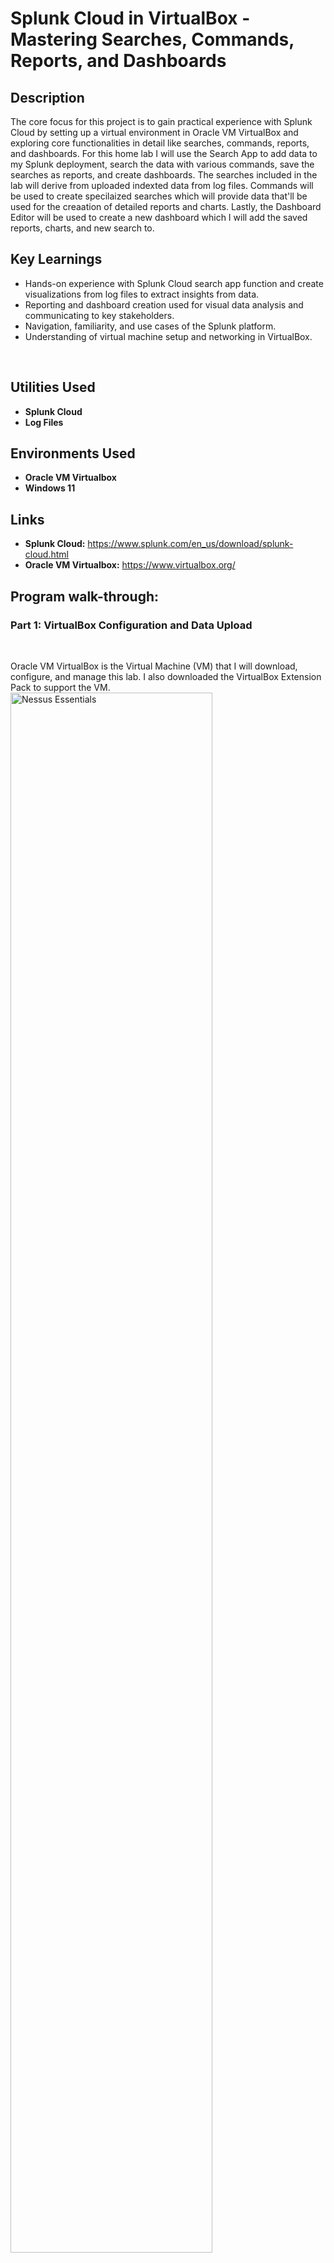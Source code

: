 <h1>Splunk Cloud in VirtualBox - Mastering Searches, Commands, Reports, and Dashboards</h1>

<h2>Description</h2>
The core focus for this project is to gain practical experience with Splunk Cloud by setting up a virtual environment in Oracle VM VirtualBox and exploring core functionalities in detail like searches, commands, reports, and dashboards. For this home lab I will use the Search App to add data to my Splunk deployment, search the data with various commands, save the searches as reports, and create dashboards. The searches included in the lab will derive from uploaded indexted data from log files. Commands will be used to create specilaized searches which will provide data that'll be used for the creaation of detailed reports and charts. Lastly, the Dashboard Editor will be used to create a new dashboard which I will add the saved reports, charts, and new search to. 
<br/>


<h2>Key Learnings</h2>

- Hands-on experience with Splunk Cloud search app function and create visualizations from log files to extract insights from data.
- Reporting and dashboard creation used for visual data analysis and communicating to key stakeholders.
- Navigation, familiarity, and use cases of the Splunk platform.
- Understanding of virtual machine setup and networking in VirtualBox.
<br/>


<h2>Utilities Used</h2>

- <b>Splunk Cloud</b>
- <b>Log Files</b>


<h2>Environments Used </h2>

- <b>Oracle VM Virtualbox</b> 
- <b>Windows 11</b>

<h2>Links</h2>

- <b>Splunk Cloud:</b> https://www.splunk.com/en_us/download/splunk-cloud.html
- <b>Oracle VM Virtualbox:</b> https://www.virtualbox.org/


<h2>Program walk-through:</h2>

<p align="center">

<h3><b>Part 1: VirtualBox Configuration and Data Upload</b></h3>
<br/>

Oracle VM VirtualBox is the Virtual Machine (VM) that I will download, configure, and manage this lab. I also downloaded the VirtualBox Extension Pack to support the VM. <br/>
<img src="https://imgur.com/OeSOJfK.png" height="80%" width="80%" alt="Nessus Essentials"/> 
<br />
<br />
The first step of this lab is uploading the data that I will be querying and analyzing. I was able to access the the 'add data' feature from my Splunk cloud home page. The files that will be uploading includes access.log files, secure.log files, and vendor_sales.log files from mail servers and web accounts. Once the files were uploaded, I performed a basic search to ensure a successful upload.  <br/>
<br><img src="https://imgur.com/9FyAwXS.png" height="80%" width="80%" alt="Nessus Essentials"/><br/>
<br><img src="https://imgur.com/GUUa05K.png" height="80%" width="80%" alt="Nessus Essentials"/><br/>
<br><img src="https://imgur.com/ZgUNOdq.png" height="80%" width="80%" alt="Nessus Essentials"/><br/>
<br><img src="https://imgur.com/csXbN2D.png" height="80%" width="80%" alt="Nessus Essentials"/><br/>
<br><img src="https://imgur.com/KLZgxHm.png" height="80%" width="80%" alt="Nessus Essentials"/><br/>
<br><img src="https://imgur.com/G7EM1dv.png" height="80%" width="80%" alt="Nessus Essentials"/>
<br />
<br />


<h3><b>Part 2: Exploring the Search App</b></h3>
<br />

For part 2 I will be exploring the Search App by searching for keywords and also optimizing my search criteria by using specified time periods. <br/>
<br><img src="https://imgur.com/C4rGZw9.png" height="80%" width="80%" alt="Nessus Essentials"/><br/>
<br>To increase the number of returned events, I adjusted the time frame from Last 24 hours to Yesterday. As displayed below, the amount of events increased from 2,897 to 4,107.<br/>
<br><img src="https://imgur.com/kfGnF3Z.png" height="80%" width="80%" alt="Nessus Essentials"/><br/>
<br>To run a search with specified relative time ranges I ran a search over the last two days, created the following search query. <br/>
<br><img src="https://imgur.com/Zbmfp9b.png" height="80%" width="80%" alt="Nessus Essentials"/><br/>
<br>To run a search with specified date and time ranges, I created a custom time time range. For example, to troubleshoot an issue that took place January 6, 2023 about 9:30 AM, I specified the earliest time of 01/06/2024 7:30:00 and the latest time of 01/06/2024 10:30:00 to show the events immediately before and after the issue took place.<br/>
<br><img src="https://imgur.com/ieESetm.png" height="80%" width="80%" alt="Nessus Essentials"/>
<br />

<h3><b>Part 3: Searching the Data</b></h3>
<br />

For step 3 I will be creating searches that retrieve events from the index. The data for this lab is for the Buttercup Games online store. The store sells games and other related items, such as t-shirts. In this lab, I will primarily search the Apache web access logs, and correlate the access logs with the vendor sales logs. <br/>
<br>Using the Search Assistant feature, I typed in ‘category’, and selected “categoryid=sports” from the list. <br/>
<br><img src="https://imgur.com/npkGRtI.png" height="80%" width="80%" alt="Nessus Essentials"/><br/>
<br><img src="https://imgur.com/sseoQ8m.png" height="80%" width="80%" alt="Nessus Essentials"/><br/>
<br>I then wanted to find out how many errors have occurred on the Buttercup Games website. To retrieve events that mention errors or failures I performed a search using a Boolean operator. Below is a search to retrieve events that contain keywords of buttercupgames and error with a time frame of all time. The Boolean operator, AND was used for this search. <br/>
<br><img src="https://imgur.com/lSjnvnZ.png" height="80%" width="80%" alt="Nessus Essentials"/><br/>
<br>Below is a search to retrieve events that contain keywords of error, fail, failure, or severe in the events that also mention buttercupgames. The Boolean operator, OR and the wildcard feature was used for this search. <br/>
<br><img src="https://imgur.com/jv2DpVU.png" height="80%" width="80%" alt="Nessus Essentials"/><br/>
<br>Below is an example of a search being performed using fields. Fields are searchable name and value pairings that distinguish one event from another. <br/>
<br><img src="https://imgur.com/uVwhVjN.png" height="80%" width="80%" alt="Nessus Essentials"/><br/>
<br>Below is an example of two targeted searches being performed. One is a search for successful purchases from the Buttercup Games store and the other is a search for failed searches. <br/>
<br><img src="https://imgur.com/wURiMjJ.png" height="80%" width="80%" alt="Nessus Essentials"/><br/>
<br><img src="https://imgur.com/0GDpUai.png" height="80%" width="80%" alt="Nessus Essentials"/><br/>
<br>Below is an example of a search being performed for errors with a date range of all time. <br/>
<br><img src="https://imgur.com/3JTdP0T.png" height="80%" width="80%" alt="Nessus Essentials"/><br/>
<br>Below is an example of a search being performed for a successful purchase of the simulation product for a date range of 1/8/2024 - 1/10/2024.<br/>
<br><img src="https://imgur.com/ufoJTFm.png" height="80%" width="80%" alt="Nessus Essentials"/><br/>
<br>I will use the subsearch feature to narrow down the set of events that I search on. The below search is to find the most frequent shopper and the products (productId) that the shopper purchased.  <br/>
<br><img src="https://imgur.com/UvOr8M6.png" height="80%" width="80%" alt="Nessus Essentials"/><br/>
<br />


<h3><b>Part 4: Enabling Field Lookups</b></h3>
<br/>

By enabling the field lookups, I will be able to display the actual product names inside of my searches, dashboards, and reports instead of product codes and product IDs. The first step in the enabling filed lookup process is uploading the file that includes the name of the products that I will like to include in my searches. <br/>
<br><img src="https://imgur.com/qPILMpD.png" height="80%" width="80%" alt="Nessus Essentials"/><br/>
<br><img src="https://imgur.com/mn1mkIc.png" height="80%" width="80%" alt="Nessus Essentials"/><br/>
<br><img src="https://imgur.com/7s1GoNQ.png" height="80%" width="80%" alt="Nessus Essentials"/><br/>
<br>When I uploaded the lookup table file, it was uploaded with a default sharing setting as private, so I must change the permissions to the file. For this lab, I am going to share the lookup table file with all applications.<br/>
<br><img src="https://imgur.com/uxfZgUB.png" height="80%" width="80%" alt="Nessus Essentials"/><br/>
<br>Add the field lookup definition: After the importation of the lookup table files, I must define the information in the lookup table file and how that information relates to the fields in my events, this is called a lookup definition.<br/>
<br><img src="https://imgur.com/dUFiErJ.png" height="80%" width="80%" alt="Nessus Essentials"/><br/>
<br><img src="https://imgur.com/n3TRJcW.png" height="80%" width="80%" alt="Nessus Essentials"/><br/>
<br>Next, I will make the lookup automatic, so instead of using the lookup command in my search when I want to apply a field lookup to your events, the lookup will run automatically.<br/>
<br><img src="https://imgur.com/RxPyRuo.png" height="80%" width="80%" alt="Nessus Essentials"/><br/>
<br><img src="https://imgur.com/6SYtLNn.png" height="80%" width="80%" alt="Nessus Essentials"/><br/>
<br>Next, I will search with the field lookups that were created. As a result of the search, I can see that the both the field lookups that I created were successfully created.<br/>
<br><img src="https://imgur.com/MHMm4Km.png" height="80%" width="80%" alt="Nessus Essentials"/><br/>
<br />


<h3><b>Part 5: Enabling Field Lookups</b></h3>
<br/>

A PowerShell Script was used to create 1,052 users to add to Active Directory. A PowerShell script was created to set the password for all 1,052 users to ‘Password1’ and retrieve the list of users from a .txt file that was created. Furthermore, a loop script was used to format the first name, last name, and username for each user. To bypass the security feature in PowerShell I had to unrestrict the security policy. The script was then run to add the users to Active Directory. <br/>
<img src="https://imgur.com/PuoRSJC.png" height="80%" width="80%" alt="Nessus Essentials"/>
<img src="https://imgur.com/Pt4vuBy.png" height="80%" width="80%" alt="Nessus Essentials"/>
<img src="https://imgur.com/Ky3j4Bo.png" height="80%" width="80%" alt="Nessus Essentials"/>
<br />
<br />
To verify that all users were added to Active Directory, I opened the created ‘_USERS’ Organizational Unit. All users were successfully added. <br/>
<img src="https://imgur.com/Z5HDcJT.png" height="80%" width="80%" alt="Nessus Essentials"/>
<br />
<br />
A separate VM was created and configured for the Client in which Windows 11 Pro was installed. This VM will be used to connect to the domain. During the installation of Windows 11, there was an error in need of troubleshooting. To troubleshoot this error, I opened the Registry Editor from the command line window, created a new key and named it ‘LabConfig’ for the local machine then create four new DWORD (32-bit) Values; Bypass BypassTPMCheck, BypassCPUCheck, BypassRAMCheck, and BypassSecureBootCheck. The troubleshoot was successful, and I was then able to finish installing Windows 11 to the VM.  <br/>
<img src="https://imgur.com/XvcbwJc.png" height="80%" width="80%" alt="Nessus Essentials"/> 
<img src="https://imgur.com/opAuQ9m.png" height="80%" width="80%" alt="Nessus Essentials"/>
<img src="https://imgur.com/T19k2lR.png" height="80%" width="80%" alt="Nessus Essentials"/>
<img src="https://imgur.com/71K3NRo.png" height="80%" width="80%" alt="Nessus Essentials"/>
<img src="https://imgur.com/mh8Vzvp.png" height="80%" width="80%" alt="Nessus Essentials"/>
<img src="https://imgur.com/dUB6nN4.png" height="80%" width="80%" alt="Nessus Essentials"/>
<img src="https://imgur.com/5ZNxwzS.png" height="80%" width="80%" alt="Nessus Essentials"/>
<br />
<br />
Next, I verified that the IP configuration is correct and I’m able to ping something on the internet to verify that DNS Server is working. I was able to successfully ping both, www.google.com and also the domain I created. <br/>
<img src="https://imgur.com/2XlTiEX.png" height="80%" width="80%" alt="Nessus Essentials"/>
<img src="https://imgur.com/z9yekyf.png" height="80%" width="80%" alt="Nessus Essentials"/> 
<img src="https://imgur.com/v4s2lXG.png" height="80%" width="80%" alt="Nessus Essentials"/>
<br/>
<br/>
Next, I changed the default hostname from DESKTOP-LTUV7 to Client1 and added Client1 to the domain (mydomain.com). <br/>
<img src="https://imgur.com/2i1sl46.png" height="80%" width="80%" alt="Nessus Essentials"/> 
<img src="https://imgur.com/qtXqGVO.png" height="80%" width="80%" alt="Nessus Essentials"/>
<br />
<br />
I then logged back into the Server Manager and verified that the client computer (Client1) that I created was added to the domain and I’m able to login to the client computer with a created account. Using the Windows 11 VM (Client 1), I then attempted to login with the created user ‘astuart’ using the created credentials. The login attempt was successful. <br />
<img src="https://imgur.com/CNt6ht1.png" height="80%" width="80%" alt="Nessus Essentials"/>
<img src="https://imgur.com/iFsRsgl.png" height="80%" width="80%" alt="Nessus Essentials"/> 
<img src="https://imgur.com/ZopQzGu.png" height="80%" width="80%" alt="Nessus Essentials"/>
<br />
<br />
</p>
